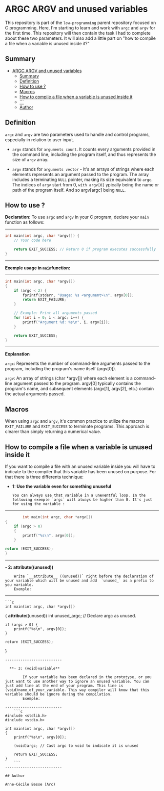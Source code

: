 # ARGC ARGV and unused variables

This repository is part of the `low-programming` parent repository focused on C programming. Here, I'm starting to learn and work with `argc` and `argv` for the first time. This repository will then contain the task I had to complete about these two parameters. It will also add a little part on "how to compile a file when a variable is unused inside it?"

## Summary

- [ARGC ARGV and unused variables](#argc-argv-and-unused-variables)
	- [Summary](#summary)
	- [Definition](#definition)
	- [How to use ?](#how-to-use-)
	- [Macros](#macros)
	- [How to compile a file when a variable is unused inside it](#how-to-compile-a-file-when-a-variable-is-unused-inside-it)
	- [\`\`\`](#)
	- [Author](#author)

## Definition

`argc` and `argv` are two parameters used to handle and control programs, especially in relation to user input. 

- `argv` stands for `arguments count`. It counts every arguments provided in the command line, including the program itself, and thus represents the size of `argv` array.

- `argv` stands for `arguments vector`  - It's an arrays of strings where each elements represents an argument passed to the program. The array includes a terminating `NULL` pointer, making its size equivalent to `argc`. The indices of `argv` start from 0, `with argv[0]` ypically being the name or path of the program itself. And so argv[argc] being `NULL`.

## How to use ?

**Declaration:**
To use `argc` and `argv` in your C program, declare your `main` function as follows:

-------------------------
```c
int main(int argc, char *argv[]) {
    // Your code here

    return EXIT_SUCCESS; // Return 0 if program executes successfully
}
```
-------------------------

**Exemple usage in `main`function:**

-------------------------
```c
int main(int argc, char *argv[]) 
{
    if (argc < 2) {
        fprintf(stderr, "Usage: %s <argument>\n", argv[0]);
        return EXIT_FAILURE;
    }

    // Example: Print all arguments passed
    for (int i = 0; i < argc; i++) {
        printf("Argument %d: %s\n", i, argv[i]);
    }

    return EXIT_SUCCESS;
}
```
-------------------------

**Explanation**

`argc`: Represents the number of command-line arguments passed to the program, including the program's name itself (argv[0]).

`argv`: An array of strings (char *argv[]) where each element is a command-line argument passed to the program. argv[0] typically contains the program's name, and subsequent elements (argv[1], argv[2], etc.) contain the actual arguments passed.

## Macros

When using `argc` and `argv`, it's common practice to utilize the macros `EXIT_FAILURE` and `EXIT_SUCCESS` to terminate programs. This approach is clearer than simply returning a numerical value.

## How to compile a file when a variable is unused inside it

If you want to compile a file with an unused variable inside you will have to indicate to the compiler that this variable has been unused on purpose. For that there is three differents technique:

  - **1: Use the variable even for something unuseful**
		
		You can always use that variable in a uneventful loop. In the following exemple `argc` will always be higher than 0. It's just for using the variable :

-------------------------
```c
		int main(int argc, char *argv[])
{
	if (argc > 0)
	{
		printf("%s\n", argv[0]);
	}

return (EXIT_SUCCESS);
}
```
--------------------------

  **- 2: __attribute__((unused))**

		Write `__attribute__ ((unused))` right before the declaration of your variable which will be unused and add  `unused_` as a prefix to you variable.
		Exemple:

--------------------------
	```c
	int main(int argc, char *argv[])
{
    __attribute__((unused)) int unused_argc; // Declare argc as unused.

    if (argc > 0) {
        printf("%s\n", argv[0]);
    }

    return (EXIT_SUCCESS);
}
```
--------------------------

  **- 3: (void)variable**
		
		If your variable has been declared in the prototype, or you just want to use another way to ignore an unused variable. You can just add line at the end of your program. This line is (void)name_of_your_variable. This way compiler will know that this variable should be ignore during the compilation.
		Exemple:

--------------------------
	```c
#include <stdlib.h>
#include <stdio.h>

int main(int argc, char *argv[])
{ 
    printf("%s\n", argv[0]);

    (void)argc; // Cast argc to void to indicate it is unused

    return EXIT_SUCCESS;
}
	```
--------------------------

## Author

Anne-Cécile Besse (Arc)
